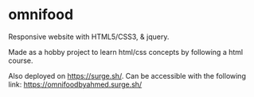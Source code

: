 # omnifood
Responsive website with HTML5/CSS3, &amp; jquery.

Made as a hobby project to learn html/css concepts by following a html course.

Also deployed on https://surge.sh/. Can be accessible with the following link:
https://omnifoodbyahmed.surge.sh/
